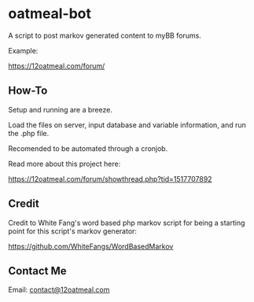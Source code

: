 # oatmeal-bot
A script to post markov generated content to myBB forums.

Example:

https://12oatmeal.com/forum/

## How-To

Setup and running are a breeze.

Load the files on server, input database and variable information, and run the .php file.

Recomended to be automated through a cronjob.

Read more about this project here:

https://12oatmeal.com/forum/showthread.php?tid=1517707892

## Credit

Credit to White Fang's word based php markov script for being a starting point for this script's markov generator:

https://github.com/WhiteFangs/WordBasedMarkov

## Contact Me

Email: contact@12oatmeal.com
